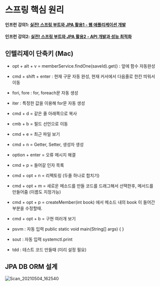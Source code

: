 # 스프링 핵심 원리
#### 인프런 강의1: [실전! 스프링 부트와 JPA 활용1 - 웹 애플리케이션 개발](https://www.inflearn.com/course/%EC%8A%A4%ED%94%84%EB%A7%81%EB%B6%80%ED%8A%B8-JPA-%ED%99%9C%EC%9A%A9-1)
#### 인프런 강의2: [실전! 스프링 부트와 JPA 활용2 - API 개발과 성능 최적화](https://www.inflearn.com/course/%EC%8A%A4%ED%94%84%EB%A7%81%EB%B6%80%ED%8A%B8-JPA-API%EA%B0%9C%EB%B0%9C-%EC%84%B1%EB%8A%A5%EC%B5%9C%EC%A0%81%ED%99%94)

## 인텔리제이 단축키 (Mac)
- opt + alt + v = memberService.findOne(saveId).get() : 앞에 함수 자동완성
- cmd + shift + enter : 현재 구문 자동 완성, 현재 커서에서 다음줄로 한칸 띄워서 이동
- fori, fore : for, foreach문 자동 생성
- iter : 특정한 값을 이용해 for문 자동 생성
- cmd + d = 같은 줄 아래쪽으로 복사 
- cmb + b = 필드 선언으로 이동
- cmd + e = 최근 파일 보기
- cmd + n = Getter, Setter, 생성자 생성

- option + enter = 오류 메시지 해결

- cmd + p = 들어갈 인자 목록
- cmd + opt + n = 리펙토링 (두줄 하나로 합치기)
- cmd + opt + m = 새로운 메소드를 만들 코드를 드래그해서 선택한후, 메서드를 만들어줌 (이름도 지정가능)
- cmd + opt + p =  createMember(int book) 에서 메소드 내의 book 이 들어간 부분을 수정할때.
- cmd + opt + b = 구현 여러개 보기

- psvm : 자동 입력 public static void main(String[] args) { }
- sout : 자동 입력 systemctl.print

- tdd : 테스트 코드 만들때 (미리 설정 필요)


## JPA DB ORM 설계
![Scan_20210504_162540](https://user-images.githubusercontent.com/13993684/116972083-797afb80-acf5-11eb-966e-93c9981d0c3a.jpg)

